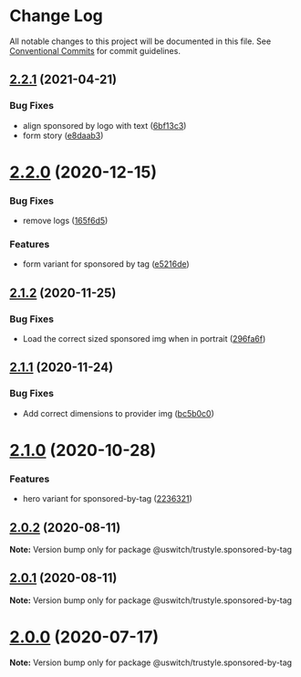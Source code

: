 # Change Log

All notable changes to this project will be documented in this file.
See [Conventional Commits](https://conventionalcommits.org) for commit guidelines.

## [2.2.1](https://github.com/uswitch/trustyle/compare/@uswitch/trustyle.sponsored-by-tag@2.2.0...@uswitch/trustyle.sponsored-by-tag@2.2.1) (2021-04-21)


### Bug Fixes

* align sponsored by logo with text ([6bf13c3](https://github.com/uswitch/trustyle/commit/6bf13c3))
* form story ([e8daab3](https://github.com/uswitch/trustyle/commit/e8daab3))





# [2.2.0](https://github.com/uswitch/trustyle/compare/@uswitch/trustyle.sponsored-by-tag@2.1.2...@uswitch/trustyle.sponsored-by-tag@2.2.0) (2020-12-15)


### Bug Fixes

* remove logs ([165f6d5](https://github.com/uswitch/trustyle/commit/165f6d5))


### Features

* form variant for sponsored by tag ([e5216de](https://github.com/uswitch/trustyle/commit/e5216de))





## [2.1.2](https://github.com/uswitch/trustyle/compare/@uswitch/trustyle.sponsored-by-tag@2.1.1...@uswitch/trustyle.sponsored-by-tag@2.1.2) (2020-11-25)


### Bug Fixes

* Load the correct sized sponsored img when in portrait ([296fa6f](https://github.com/uswitch/trustyle/commit/296fa6f))





## [2.1.1](https://github.com/uswitch/trustyle/compare/@uswitch/trustyle.sponsored-by-tag@2.1.0...@uswitch/trustyle.sponsored-by-tag@2.1.1) (2020-11-24)


### Bug Fixes

* Add correct dimensions to provider img ([bc5b0c0](https://github.com/uswitch/trustyle/commit/bc5b0c0))





# [2.1.0](https://github.com/uswitch/trustyle/compare/@uswitch/trustyle.sponsored-by-tag@2.0.5...@uswitch/trustyle.sponsored-by-tag@2.1.0) (2020-10-28)


### Features

* hero variant for sponsored-by-tag ([2236321](https://github.com/uswitch/trustyle/commit/2236321))





## [2.0.2](https://github.com/uswitch/trustyle/compare/@uswitch/trustyle.sponsored-by-tag@2.0.1...@uswitch/trustyle.sponsored-by-tag@2.0.2) (2020-08-11)

**Note:** Version bump only for package @uswitch/trustyle.sponsored-by-tag





## [2.0.1](https://github.com/uswitch/trustyle/compare/@uswitch/trustyle.sponsored-by-tag@2.0.0...@uswitch/trustyle.sponsored-by-tag@2.0.1) (2020-08-11)

**Note:** Version bump only for package @uswitch/trustyle.sponsored-by-tag





# [2.0.0](https://github.com/uswitch/trustyle/compare/@uswitch/trustyle.sponsored-by-tag@1.0.0...@uswitch/trustyle.sponsored-by-tag@2.0.0) (2020-07-17)

**Note:** Version bump only for package @uswitch/trustyle.sponsored-by-tag
